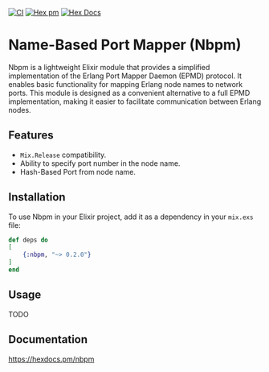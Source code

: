 [![CI](https://github.com/pertsevds/nbpm/actions/workflows/ci.yml/badge.svg)](https://github.com/pertsevds/nbpm/actions/workflows/ci.yml)
[![Hex pm](https://img.shields.io/hexpm/v/nbpm.svg?style=flat)](https://hex.pm/packages/nbpm)
[![Hex Docs](https://img.shields.io/badge/hex-docs-lightgreen.svg)](https://hexdocs.pm/nbpm)

# Name-Based Port Mapper (Nbpm)

Nbpm is a lightweight Elixir module that provides a simplified implementation of the Erlang Port Mapper Daemon (EPMD) protocol. It enables basic functionality for mapping Erlang node names to network ports. This module is designed as a convenient alternative to a full EPMD implementation, making it easier to facilitate communication between Erlang nodes.

## Features

- `Mix.Release` compatibility.
- Ability to specify port number in the node name.
- Hash-Based Port from node name.

## Installation

To use Nbpm in your Elixir project, add it as a dependency in your `mix.exs` file:

```elixir
def deps do
[
    {:nbpm, "~> 0.2.0"}
]
end
```

## Usage

TODO

## Documentation
https://hexdocs.pm/nbpm

